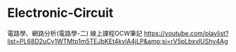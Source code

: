 # Electronic-Circuit
電路學、網路分析(電路學-二)  線上課程OCW筆記 https://youtube.com/playlist?list=PL68D2uCy1WTMtp1m5TEJbKEt4kvlA4jLP&amp;si=rV5pLbxvIUShy4Ag
